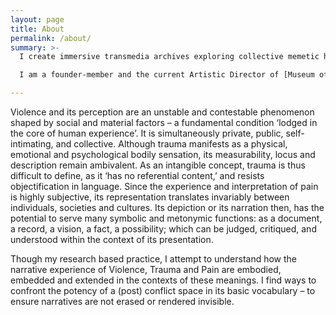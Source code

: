```yaml
---
layout: page
title: About
permalink: /about/
summary: >-
  I create immersive transmedia archives exploring collective memetic history through narratives of memory, identity, violence, and conflict.

  I am a founder-member and the current Artistic Director of [Museum of Impossible Forms](https://museumofimpossibleforms.org/); Artistic Producer at [mcult Media Residency ](https://www.m-cult.org/); as well as pursuing doctoral studies at the Contemporary Art Department at [Aalto University](https://www.aalto.fi/).

---
```

Violence and its perception are an unstable and contestable phenomenon shaped by social and material factors – a fundamental condition ‘lodged in the core of human experience’. It is simultaneously private, public, self-intimating, and collective. Although trauma manifests as a physical, emotional and psychological bodily sensation, its measurability, locus and description remain ambivalent. As an intangible concept, trauma is thus difficult to define, as it ‘has no referential content,’ and resists objectification in language. Since the experience and interpretation of pain is highly subjective, its representation translates invariably between individuals, societies and cultures. Its depiction or its narration then, has the potential to serve many symbolic and metonymic functions: as a document, a record, a vision, a fact, a possibility; which can be judged, critiqued, and understood within the context of its presentation.

Though my research based practice, I attempt to understand how the narrative experience of Violence, Trauma and Pain are embodied, embedded and extended in the contexts of these meanings. I find ways to confront the potency of a (post) conflict space in its basic vocabulary – to ensure narratives are not erased or rendered invisible.
